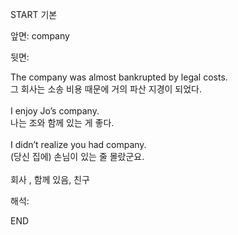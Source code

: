 START
기본

앞면:
company


뒷면:
<div>The company was almost bankrupted by legal costs. </div><div><div>그 회사는 소송 비용 때문에 거의 파산 지경이 되었다.</div></div><div><br></div><div><div>I enjoy Jo’s company. </div><div>나는 조와 함께 있는 게 좋다.</div></div><div><br></div><div><div>I didn’t realize you had company. </div><div>(당신 집에) 손님이 있는 줄 몰랐군요.</div></div><div><br></div><div>회사 , 함께 있음, 친구</div>


해석:
<!--ID: 1746614453641-->
END
